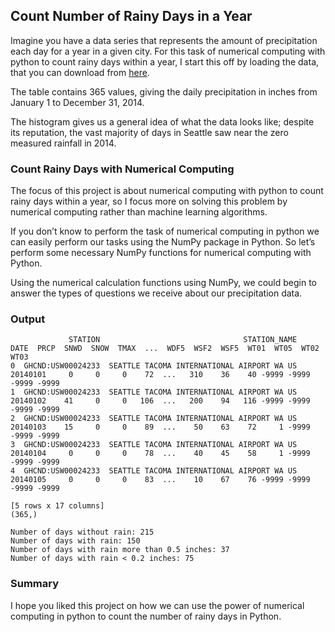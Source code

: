 ## Count Number of Rainy Days in a Year

Imagine you have a data series that represents the amount of precipitation each day for a year in a given city. For this task of numerical computing with python to count rainy days within a year, I start this off by loading the data, that you can download from [here](https://raw.githubusercontent.com/zul-m/PythonProjects/main/Seattle2014.csv).

The table contains 365 values, giving the daily precipitation in inches from January 1 to December 31, 2014.

The histogram gives us a general idea of what the data looks like; despite its reputation, the vast majority of days in Seattle saw near the zero measured rainfall in 2014.

### Count Rainy Days with Numerical Computing

The focus of this project is about numerical computing with python to count rainy days within a year, so I focus more on solving this problem by numerical computing rather than machine learning algorithms.

If you don’t know to perform the task of numerical computing in python we can easily perform our tasks using the NumPy package in Python. So let’s perform some necessary NumPy functions for numerical computing with Python.

Using the numerical calculation functions using NumPy, we could begin to answer the types of questions we receive about our precipitation data.

### Output

```
             STATION                                STATION_NAME      DATE  PRCP  SNWD  SNOW  TMAX  ...  WDF5  WSF2  WSF5  WT01  WT05  WT02  WT03
0  GHCND:USW00024233  SEATTLE TACOMA INTERNATIONAL AIRPORT WA US  20140101     0     0     0    72  ...   310    36    40 -9999 -9999 -9999 -9999
1  GHCND:USW00024233  SEATTLE TACOMA INTERNATIONAL AIRPORT WA US  20140102    41     0     0   106  ...   200    94   116 -9999 -9999 -9999 -9999
2  GHCND:USW00024233  SEATTLE TACOMA INTERNATIONAL AIRPORT WA US  20140103    15     0     0    89  ...    50    63    72     1 -9999 -9999 -9999
3  GHCND:USW00024233  SEATTLE TACOMA INTERNATIONAL AIRPORT WA US  20140104     0     0     0    78  ...    40    45    58     1 -9999 -9999 -9999
4  GHCND:USW00024233  SEATTLE TACOMA INTERNATIONAL AIRPORT WA US  20140105     0     0     0    83  ...    10    67    76 -9999 -9999 -9999 -9999

[5 rows x 17 columns]
(365,)
```

```
Number of days without rain: 215
Number of days with rain: 150
Number of days with rain more than 0.5 inches: 37
Number of days with rain < 0.2 inches: 75
```

### Summary

I hope you liked this project on how we can use the power of numerical computing in python to count the number of rainy days in Python.